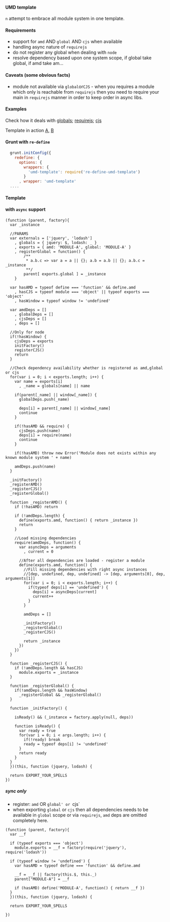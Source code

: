 #### UMD template

`n` attempt to embrace all module system in one template.

#### Requirements
* support for `amd` AND `global` AND `cjs` when available 
* handling async nature of `requirejs`
* do not register any global when dealing with `node`
* resolve dependency based upon one system scope, if global take global, if amd take am...

#### Caveats (some obvious facts)
* module not available via `global`or`CJS` - when you requires a module which only is reachable from `requirejs` then you need to require your main in `requirejs` manner in order to keep order in async libs.

#### Examples
Check how it deals with [globals](http://damianbaar.github.io/umd-template/index.global.html); [requirejs](http://damianbaar.github.io/umd-template/index.require.html); [cjs](http://damianbaar.github.io/umd-template/index.cjs.html)

Template in action [A](example/umd-sync.bundle.js), [B](example/umd-async.bundle.js)

#### Grunt with `re-define`

```js
  grunt.initConfig({
    redefine: {
      options: { 
        wrappers: { 
          'umd-template': require('re-define-umd-template')
        }
      , wrapper: 'umd-template'
  ....
```

#### Template

#### with `async` support

```
(function (parent, factory){
  var _instance

  //PARAMS
  var externals = ['jquery', 'lodash']
    , globals = { jquery: $, lodash: _ }
    , exports = { amd: 'MODULE-A', global: 'MODULE-A' }
    , registerGlobal = function() {
        /**
         * a.b.c => var a = a || {}; a.b = a.b || {}; a.b.c = _instance
         **/
        parent[ exports.global ] = _instance
    }

  var hasAMD = typeof define === 'function' && define.amd
    , hasCJS = typeof module === 'object' || typeof exports === 'object'
    , hasWindow = typeof window != 'undefined'

  var amdDeps = []
    , globalDeps = []
    , cjsDeps = []
    , deps = []

  //Only for node
  if(!hasWindow) {
    cjsDeps = exports
    initFactory()
    registerCJS()
    return
  }

  //Check dependency availability whether is registered as amd,global or cjs
  for(var i = 0; i < exports.length; i++) {
    var name = exports[i]
      , _name = globals[name] || name

    if(parent[_name] || window[_name]) {
      globalDeps.push(_name)

      deps[i] = parent[_name] || window[_name]
      continue
    }

    if(!hasAMD && require) {
      cjsDeps.push(name)
      deps[i] = require(name)
      continue
    }

    if(!hasAMD) throw new Error('Module does not exists within any known module system ' + name)

    amdDeps.push(name)
  }
  
  _initFactory()
  _registerAMD()
  _registerCJS()
  _registerGlobal()

  function _registerAMD() {
    if (!hasAMD) return

    if (!amdDeps.length) {
      define(exports.amd, function() { return _instance })
      return
    }

    //Load missing dependencies
    require(amdDeps, function() {
      var asyncDeps = arguments
        , current = 0

      //After all dependencies are loaded - register a module
      define(exports.amd, function() { 
        //Fill missing dependencies with right async instances
        //[dep, undefined, dep, undefined] -> [dep, arguments[0], dep, arguments[1]]
        for(var i = 0; i < exports.length; i++) {
          if(typeof deps[i] == 'undefined') {
            deps[i] = asyncDeps[current]
            current++
          }
        }

        amdDeps = []

        _initFactory()
        _registerGlobal()
        _registerCJS()

        return _instance
      })
    })
  }

  function _registerCJS() { 
    if (!amdDeps.length && hasCJS)
      module.exports = _instance 
  }

  function _registerGlobal() {
    if(!amdDeps.length && hasWindow) 
      _registerGlobal && _registerGlobal()
  }

  function _initFactory() { 

    isReady() && (_instance = factory.apply(null, deps))

    function isReady() {
      var ready = true
      for(var i = 0; i < args.length; i++) {
        if(!ready) break
        ready = typeof deps[i] != 'undefined'
      }
      return ready
    }
  }
  })(this, function (jquery, lodash) {
  
  return EXPORT_YOUR_SPELLS
})
```

##### sync only

* register: `amd` OR `global' or `cjs`
* when exporting `global` or `cjs` then all dependencies needs to be available in `global` scope or via `requirejs`, `amd` deps are omitted completely here.

```
(function (parent, factory){
  var __f

  if (typeof exports === 'object')
    module.exports = __f = factory(require('jquery'), require('lodash'))

  if (typeof window != 'undefined') {
    var hasAMD = typeof define === 'function' && define.amd

    __f = __f || factory(this.$, this._) 
    parent["MODULE-A"] = __f

    if (hasAMD) define('MODULE-A', function() { return __f })
  }
  })(this, function (jquery, lodash) {

  return EXPORT_YOUR_SPELLS

})
```
